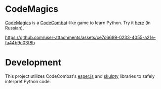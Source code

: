 # CodeMagics

[CodeMagics](https://codemagics.ru) is a [CodeCombat](https://codecombat.com)-like game to learn Python. Try it [here](https://codemagics.ru) (in Russian).



https://github.com/user-attachments/assets/ce7c6699-0233-4055-a21e-fa44b9c03f8b


# Development

This project utilizes CodeCombat's [esper.js](https://github.com/codecombat/esper.js) and [skulpty](https://github.com/codecombat/skulpty) libraries to safely interpret Python code.
